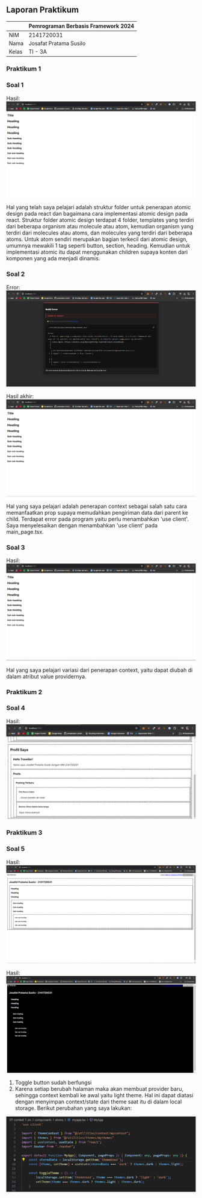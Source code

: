 ## Laporan Praktikum

|  | Pemrograman Berbasis Framework 2024 |
|--|--|
| NIM |  2141720031 |
| Nama |  Josafat Pratama Susilo |
| Kelas | TI - 3A |

### Praktikum 1

### Soal 1
Hasil:
![praktikum 1 soal 1](assets-report/1-1.png)

Hal yang telah saya pelajari adalah struktur folder untuk penerapan atomic design pada react dan bagaimana cara implementasi atomic design pada react. Struktur folder atomic design terdapat 4 folder, templates yang terdiri dari beberapa organism atau molecule atau atom, kemudian organism yang terdiri dari molecules atau atoms, dan molecules yang terdiri dari beberapa atoms. Untuk atom sendiri merupakan bagian terkecil dari atomic design, umumnya mewakili 1 tag seperti button, section, heading. Kemudian untuk implementasi atomic itu dapat menggunakan children supaya konten dari komponen yang ada menjadi dinamis.

### Soal 2
Error:
![error soal 2 praktikum 1](assets-report/1-2%20error.png)

Hasil akhir:
![praktikum 1 soal 2](assets-report/1-2%20.png)

Hal yang saya pelajari adalah penerapan context sebagai salah satu cara memanfaatkan prop supaya memudahkan pengiriman data dari parent ke child. Terdapat error pada program yaitu perlu menambahkan 'use client'. Saya menyelesaikan dengan menambahkan 'use client' pada main_page.tsx.

### Soal 3
Hasil:
![praktikum 1 soal 3](assets-report/1-3.png)

Hal yang saya pelajari variasi dari penerapan context, yaitu dapat diubah di dalam atribut value providernya.

### Praktikum 2

### Soal 4

Hasil:
![praktikum 2 soal 4](assets-report/2.png)

### Praktikum 3

### Soal 5

Hasil:
![praktikum 3 soal 5](assets-report/3-1.png)

Hasil:
![praktikum 3 soal 5](assets-report/3-2.png)

1. Toggle button sudah berfungsi
2. Karena setiap berubah halaman maka akan membuat provider baru, sehingga context kembali ke awal yaitu light theme. Hal ini dapat diatasi dengan menyimpan context/state dari theme saat itu di dalam local storage. Berikut perubahan yang saya lakukan:

![praktikum 3 soal 5 perbaikan](assets-report/3-3.png)